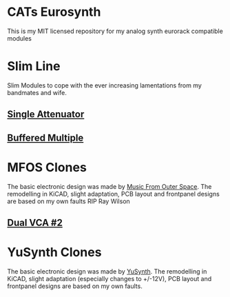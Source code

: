 # CATs Eurosynth
This is my MIT licensed repository for my analog synth eurorack compatible modules
<h1>Slim Line</h1>
Slim Modules to cope with the ever increasing lamentations from my bandmates and wife.
<h2><a href="https://github.com/mzuelch/CATs-Eurosynth/tree/main/Modules/Slim%20Line/Attenuator">Single Attenuator</a>
<h2><a href="https://github.com/mzuelch/CATs-Eurosynth/tree/main/Modules/Slim%20Line/Buffered%20Multiple">Buffered Multiple</a>
<h1>MFOS Clones</h1>
The basic electronic design was made by <a href="http://musicfromouterspace.com/">Music From Outer Space</a>.
The remodelling in KiCAD, slight adaptation, PCB layout and frontpanel designs are based on my own faults
RIP Ray Wilson
<h2><a href="https://github.com/mzuelch/CATs-Eurosynth/tree/main/Modules/MFOS/Dual%20VCA%20%232">Dual VCA #2</a>
<h1>YuSynth Clones</h1>
The basic electronic design was made by <a href="https://yusynth.net">YuSynth</a>.
The remodelling in KiCAD, slight adaptation (especially changes to +/-12V), PCB layout and frontpanel designs are based on my own faults.
